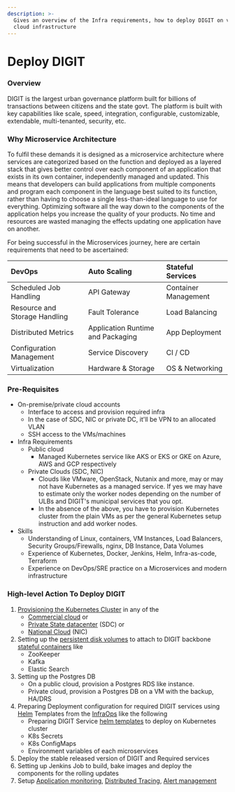 ```yaml
---
description: >-
  Gives an overview of the Infra requirements, how to deploy DIGIT on various
  cloud infrastructure
---
```


# Deploy DIGIT

### Overview <a id="requirements"></a>

DIGIT is the largest urban governance platform built for billions of transactions between citizens and the state govt. The platform is built with key capabilities like scale, speed, integration, configurable, customizable, extendable, multi-tenanted, security, etc. 

### Why Microservice Architecture

To fulfil these demands it is designed as a microservice architecture where services are categorized based on the function and deployed as a layered stack that gives better control over each component of an application that exists in its own container, independently managed and updated. This means that developers can build applications from multiple components and program each component in the language best suited to its function, rather than having to choose a single less-than-ideal language to use for everything. Optimizing software all the way down to the components of the application helps you increase the quality of your products. No time and resources are wasted managing the effects updating one application have on another. 

For being successful in the Microservices journey, here are certain requirements that need to be ascertained:

| DevOps | Auto Scaling | Stateful Services |
| :--- | :--- | :--- |
| Scheduled Job Handling | API Gateway | Container Management |
| Resource and Storage Handling | Fault Tolerance | Load Balancing |
| Distributed Metrics | Application Runtime and Packaging | App Deployment |
| Configuration Management | Service Discovery | CI / CD |
| Virtualization | Hardware & Storage | OS & Networking |

### Pre-Requisites

* On-premise/private cloud accounts
  * Interface to access and provision required infra
  * In the case of SDC, NIC or private DC, it'll be VPN to an allocated VLAN
  * SSH access to the VMs/machines
* Infra Requirements
  * Public cloud 
    * Managed Kubernetes service like AKS or EKS or GKE on Azure, AWS and GCP respectively
  * Private Clouds \(SDC, NIC\)
    * Clouds like VMware, OpenStack, Nutanix and more, may or may not have Kubernetes as a managed service. If yes we may have to estimate only the worker nodes depending on the number of ULBs and DIGIT's municipal services that you opt.
    * In the absence of the above, you have to provision Kubernetes cluster from the plain VMs as per the general Kubernetes setup instruction and add worker nodes. 
* Skills
  * Understanding of  Linux,  containers, VM Instances,  Load Balancers, Security Groups/Firewalls, nginx, DB Instance, Data Volumes
  * Experience of Kubernetes, Docker, Jenkins, Helm, Infra-as-code, Terraform
  * Experience on DevOps/SRE practice on a Microservices and modern infrastructure

### High-level Action To Deploy DIGIT

1. [Provisioning the Kubernetes Cluster](https://medium.com/better-programming/build-your-own-multi-node-kubernetes-cluster-with-monitoring-346a7e2ef6e2) in any of the 
   * [Commercial cloud](https://learn.hashicorp.com/terraform?track=kubernetes#kubernetes) or 
   * [Private State datacenter](https://medium.com/faun/10-useful-kubernetes-tools-ddffa62089cc) \(SDC\) or 
   * [National Cloud](https://cloud.gov.in/services.php) \(NIC\)
2. Setting up the [persistent disk volumes](https://medium.com/asl19-developers/create-readwritemany-persistentvolumeclaims-on-your-kubernetes-cluster-3a8db51f98e3) to attach to DIGIT backbone [stateful containers](https://medium.com/swlh/stupid-simple-kubernetes-persistent-volumes-explained-by-examples-29f8fec08c4) like
   * ZooKeeper
   * Kafka
   * Elastic Search 
3. Setting up the Postgres DB
   * On a public cloud, provision a Postgres RDS like instance. 
   * Private cloud, provision a Postgres DB on a VM with the backup, HA/DRS
4. Preparing Deployment configuration for required DIGIT services using [Helm](https://medium.com/better-programming/docker-kubernetes-and-helm-4b5a5a87bc8f) Templates from the [InfraOps](https://github.com/egovernments/Train-InfraOps) like the following
   * Preparing DIGIT Service [helm templates](https://medium.com/ingeniouslysimple/deploying-kubernetes-applications-with-helm-81c9c931f9d3) to deploy on Kubernetes cluster
   * K8s Secrets
   * K8s ConfigMaps
   * Environment variables of each microservices
5. Deploy the stable released version of DIGIT and Required services
6. Setting up Jenkins Job to build, bake images and deploy the components for the rolling updates
7. Setup [Application monitoring](https://medium.com/@Alibaba_Cloud/system-monitoring-using-prometheus-and-grafana-8007d3aaf400), [Distributed Tracing](https://medium.com/velotio-perspectives/a-comprehensive-tutorial-to-implementing-opentracing-with-jaeger-a01752e1a8ce), [Alert management](https://medium.com/@abhishekbhardwaj510/alertmanager-integration-in-prometheus-197e03bfabdf) 

